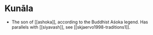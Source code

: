 # Kunāla
- The son of [[ashoka]], according to the Buddhist Aśoka legend. Has parallels with [[siyavash]], see [[skjaervo1998-traditions1]].